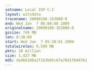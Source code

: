 ```yaml
---
setname: Local ISP C-I
layout: witsdata
tracename: 20090106-163000-0
end: Wed Jan  7 06:00:00 2009
originalname: 20090106-163000-0
gzsize: 749 MB
len: 0:30:00
start: Wed Jan  7 05:30:01 2009
totalwirelen: 9,509 MB
pkts: 18 million
size: 1,427 MB
md5: dadb6100a2f163b05c67a78d1f0407b1
---
```

